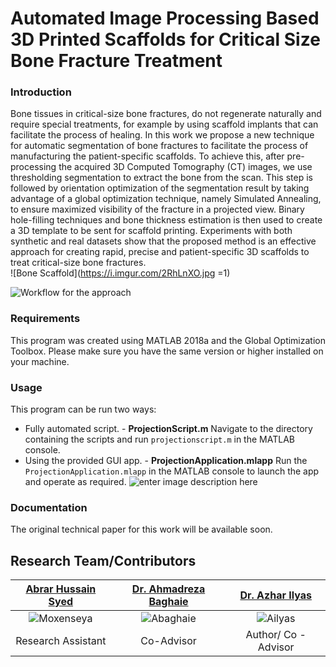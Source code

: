 # Automated Image Processing Based 3D Printed Scaffolds for Critical Size Bone Fracture Treatment

### Introduction
Bone tissues in critical-size bone fractures, do not regenerate naturally and require special treatments, for example by using scaffold implants that can facilitate the process of healing. In this work we propose a new technique for automatic segmentation of bone fractures to facilitate the process of manufacturing the patient-specific scaffolds. To achieve this, after pre-processing the acquired 3D Computed Tomography (CT) images, we use thresholding segmentation to extract the bone from the scan. This step is followed by orientation optimization of the segmentation result by taking advantage of a global optimization technique, namely Simulated Annealing, to ensure maximized visibility of the fracture in a projected view. Binary hole-filling techniques and bone thickness estimation is then used to create a 3D template to be sent for scaffold printing. Experiments with both synthetic and real datasets show that the proposed method is an effective approach for creating rapid, precise and patient-specific 3D scaffolds to treat critical-size bone fractures.  
![Bone Scaffold](https://i.imgur.com/2RhLnXO.jpg  =1)

![Workflow for the approach](https://i.imgur.com/AWQE0vJ.png)

### Requirements
This program was created using MATLAB 2018a and the Global Optimization Toolbox. Please make sure you have the same version or higher installed on your machine.

### Usage

This program can be run two ways:
- Fully automated script. - **ProjectionScript.m**
	Navigate to the directory containing the scripts and run `projectionscript.m` in the MATLAB console.
- Using the provided GUI app. - **ProjectionApplication.mlapp**
	Run the `ProjectionApplication.mlapp` in the MATLAB console to launch the app and operate as required.
![enter image description here](https://i.imgur.com/ZF78LQM.png)

### Documentation

The original technical paper for this work will be available soon.

## Research Team/Contributors

|                <a href="https://github.com/moxenseya" target="_blank">**Abrar Hussain Syed**</a>                |       <a href="https://www.linkedin.com/in/abaghaie/" target="_blank">**Dr. Ahmadreza Baghaie**</a>       |         <a href="https://www.researchgate.net/profile/Azhar_Ilyas" target="_blank">**Dr. Azhar Ilyas**</a>          |
| :----------------------------------------------------------------------------------------------------------------: | :-----------------------------------------------------------------------------: | :-----------------------------------------------------------------------------------: |
| ![Moxenseya](https://i.imgur.com/HgH0XPN.jpg) |                  ![Abaghaie](https://i.imgur.com/bEVInJn.jpg)|                    ![Ailyas](https://i.imgur.com/GgbcSGE.jpg) 
| Research Assistant | Co-Advisor | Author/ Co - Advisor
<!--stackedit_data:
eyJoaXN0b3J5IjpbMjAwOTM5MzE5OCwyNDU0MTkxNjIsLTE3OT
U3NjIzNTEsLTE0Nzg2MzIxNzcsLTI5OTU5OCwxNjE3NDM2ODQ4
XX0=
-->